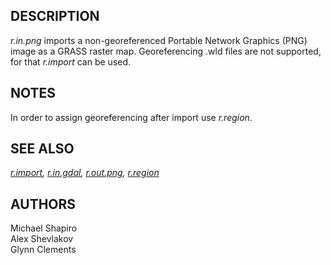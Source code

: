 ## DESCRIPTION

*r.in.png* imports a non-georeferenced Portable Network Graphics (PNG)
image as a GRASS raster map. Georeferencing .wld files are not
supported, for that *r.import* can be used.

## NOTES

In order to assign georeferencing after import use *r.region*.

## SEE ALSO

*[r.import](r.import.md), [r.in.gdal](r.in.gdal.md),
[r.out.png](r.out.png.md), [r.region](r.region.md)*

## AUTHORS

Michael Shapiro  
Alex Shevlakov  
Glynn Clements
